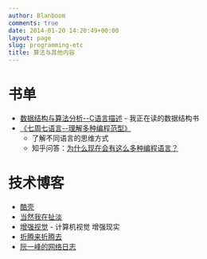 ```yaml
---
author: Blanboom
comments: true
date: 2014-01-20 14:20:49+00:00
layout: page
slug: programming-etc
title: 算法与其他内容
---
```


# 书单
- [数据结构与算法分析--C语言描述](http://book.douban.com/subject/1139426/) - 我正在读的数据结构书
- [《七周七语言--理解多种编程范型》](http://book.douban.com/subject/10555435/)
	- 了解不同语言的思维方式
	- 知乎问答：[为什么现在会有这么多种编程语言？](http://www.zhihu.com/question/20104312)
	
	
# 技术博客
- [酷壳](http://coolshell.cn)
- [当然我在扯淡](http://www.yinwang.org)
- [增强视觉](http://www.cvchina.info) - 计算机视觉 增强现实
- [折腾来折腾去](http://pikipity.github.io)
- [阮一峰的网络日志](http://www.ruanyifeng.com/blog/)
